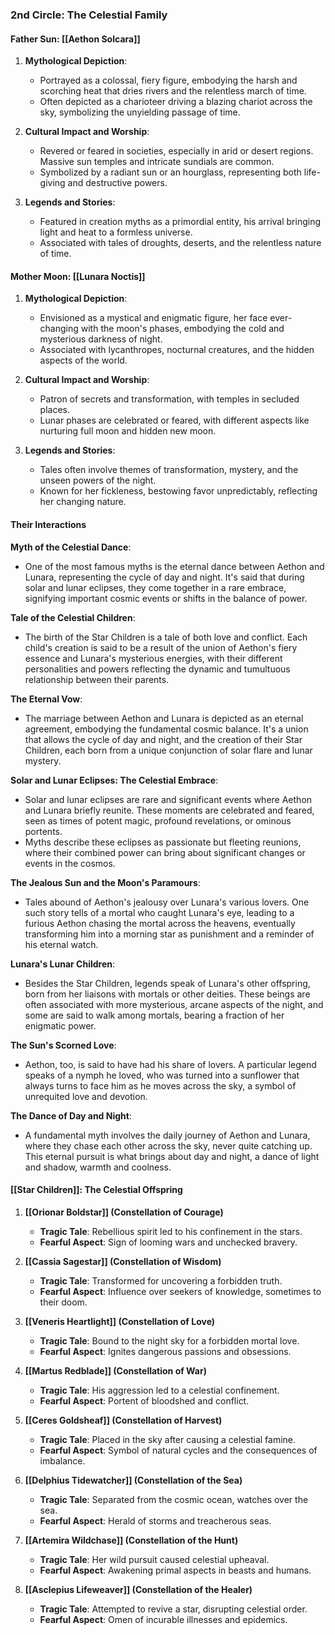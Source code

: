 ### 2nd Circle: The Celestial Family

#### Father Sun: [[Aethon Solcara]]
1. **Mythological Depiction**:
   - Portrayed as a colossal, fiery figure, embodying the harsh and scorching heat that dries rivers and the relentless march of time.
   - Often depicted as a charioteer driving a blazing chariot across the sky, symbolizing the unyielding passage of time.

2. **Cultural Impact and Worship**:
   - Revered or feared in societies, especially in arid or desert regions. Massive sun temples and intricate sundials are common.
   - Symbolized by a radiant sun or an hourglass, representing both life-giving and destructive powers.

3. **Legends and Stories**:
   - Featured in creation myths as a primordial entity, his arrival bringing light and heat to a formless universe.
   - Associated with tales of droughts, deserts, and the relentless nature of time.

#### Mother Moon: [[Lunara Noctis]]
1. **Mythological Depiction**:
   - Envisioned as a mystical and enigmatic figure, her face ever-changing with the moon's phases, embodying the cold and mysterious darkness of night.
   - Associated with lycanthropes, nocturnal creatures, and the hidden aspects of the world.

2. **Cultural Impact and Worship**:
   - Patron of secrets and transformation, with temples in secluded places.
   - Lunar phases are celebrated or feared, with different aspects like nurturing full moon and hidden new moon.

3. **Legends and Stories**:
   - Tales often involve themes of transformation, mystery, and the unseen powers of the night.
   - Known for her fickleness, bestowing favor unpredictably, reflecting her changing nature.
#### Their Interactions

**Myth of the Celestial Dance**:
- One of the most famous myths is the eternal dance between Aethon and Lunara, representing the cycle of day and night. It's said that during solar and lunar eclipses, they come together in a rare embrace, signifying important cosmic events or shifts in the balance of power.

**Tale of the Celestial Children**:
- The birth of the Star Children is a tale of both love and conflict. Each child's creation is said to be a result of the union of Aethon's fiery essence and Lunara's mysterious energies, with their different personalities and powers reflecting the dynamic and tumultuous relationship between their parents.

**The Eternal Vow**:
- The marriage between Aethon and Lunara is depicted as an eternal agreement, embodying the fundamental cosmic balance. It's a union that allows the cycle of day and night, and the creation of their Star Children, each born from a unique conjunction of solar flare and lunar mystery.

**Solar and Lunar Eclipses: The Celestial Embrace**:
- Solar and lunar eclipses are rare and significant events where Aethon and Lunara briefly reunite. These moments are celebrated and feared, seen as times of potent magic, profound revelations, or ominous portents.
- Myths describe these eclipses as passionate but fleeting reunions, where their combined power can bring about significant changes or events in the cosmos.

**The Jealous Sun and the Moon's Paramours**:
- Tales abound of Aethon's jealousy over Lunara's various lovers. One such story tells of a mortal who caught Lunara's eye, leading to a furious Aethon chasing the mortal across the heavens, eventually transforming him into a morning star as punishment and a reminder of his eternal watch.

**Lunara's Lunar Children**:
- Besides the Star Children, legends speak of Lunara's other offspring, born from her liaisons with mortals or other deities. These beings are often associated with more mysterious, arcane aspects of the night, and some are said to walk among mortals, bearing a fraction of her enigmatic power.

**The Sun's Scorned Love**:
- Aethon, too, is said to have had his share of lovers. A particular legend speaks of a nymph he loved, who was turned into a sunflower that always turns to face him as he moves across the sky, a symbol of unrequited love and devotion.

**The Dance of Day and Night**:
- A fundamental myth involves the daily journey of Aethon and Lunara, where they chase each other across the sky, never quite catching up. This eternal pursuit is what brings about day and night, a dance of light and shadow, warmth and coolness.
#### [[Star Children]]: The Celestial Offspring
1. **[[Orionar Boldstar]] (Constellation of Courage)**
   - **Tragic Tale**: Rebellious spirit led to his confinement in the stars.
   - **Fearful Aspect**: Sign of looming wars and unchecked bravery.

2. **[[Cassia Sagestar]] (Constellation of Wisdom)**
   - **Tragic Tale**: Transformed for uncovering a forbidden truth.
   - **Fearful Aspect**: Influence over seekers of knowledge, sometimes to their doom.

3. **[[Veneris Heartlight]] (Constellation of Love)**
   - **Tragic Tale**: Bound to the night sky for a forbidden mortal love.
   - **Fearful Aspect**: Ignites dangerous passions and obsessions.

4. **[[Martus Redblade]] (Constellation of War)**
   - **Tragic Tale**: His aggression led to a celestial confinement.
   - **Fearful Aspect**: Portent of bloodshed and conflict.

5. **[[Ceres Goldsheaf]] (Constellation of Harvest)**
   - **Tragic Tale**: Placed in the sky after causing a celestial famine.
   - **Fearful Aspect**: Symbol of natural cycles and the consequences of imbalance.

6. **[[Delphius Tidewatcher]] (Constellation of the Sea)**
   - **Tragic Tale**: Separated from the cosmic ocean, watches over the sea.
   - **Fearful Aspect**: Herald of storms and treacherous seas.

7. **[[Artemira Wildchase]] (Constellation of the Hunt)**
   - **Tragic Tale**: Her wild pursuit caused celestial upheaval.
   - **Fearful Aspect**: Awakening primal aspects in beasts and humans.

8. **[[Asclepius Lifeweaver]] (Constellation of the Healer)**
   - **Tragic Tale**: Attempted to revive a star, disrupting celestial order.
   - **Fearful Aspect**: Omen of incurable illnesses and epidemics.

